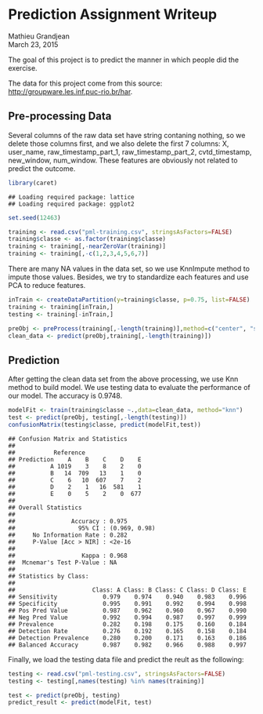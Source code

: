 # Prediction Assignment Writeup
Mathieu Grandjean  
March 23, 2015  

The goal of this project is to predict the manner in which people did the exercise.

The data for this project come from this source: http://groupware.les.inf.puc-rio.br/har.

## Pre-processing Data
Several columns of the raw data set have string contaning nothing, so we delete those columns first, and we also delete the first 7 columns: X, user_name, raw_timestamp_part_1, raw_timestamp_part_2, cvtd_timestamp, new_window, num_window. These features are obviously not related to predict the outcome.


```r
library(caret)
```

```
## Loading required package: lattice
## Loading required package: ggplot2
```

```r
set.seed(12463)

training <- read.csv("pml-training.csv", stringsAsFactors=FALSE)
training$classe <- as.factor(training$classe)
training <- training[,-nearZeroVar(training)]
training <- training[,-c(1,2,3,4,5,6,7)]
```


There are many NA values in the data set, so we use KnnImpute method to impute those values. Besides, we try to standardize each features and use PCA to reduce features.


```r
inTrain <- createDataPartition(y=training$classe, p=0.75, list=FALSE)
training <- training[inTrain,]
testing <- training[-inTrain,]

preObj <- preProcess(training[,-length(training)],method=c("center", "scale", "knnImpute", "pca"), thresh=0.9)
clean_data <- predict(preObj,training[,-length(training)])
```

## Prediction

After getting the clean data set from the above processing, we use Knn method to build model. We use testing data to evaluate the performance of our model. The accuracy is 0.9748. 


```r
modelFit <- train(training$classe ~.,data=clean_data, method="knn")
test <- predict(preObj, testing[,-length(testing)])
confusionMatrix(testing$classe, predict(modelFit,test))
```

```
## Confusion Matrix and Statistics
## 
##           Reference
## Prediction    A    B    C    D    E
##          A 1019    3    8    2    0
##          B   14  709   13    1    0
##          C    6   10  607    7    2
##          D    2    1   16  581    1
##          E    0    5    2    0  677
## 
## Overall Statistics
##                                        
##                Accuracy : 0.975        
##                  95% CI : (0.969, 0.98)
##     No Information Rate : 0.282        
##     P-Value [Acc > NIR] : <2e-16       
##                                        
##                   Kappa : 0.968        
##  Mcnemar's Test P-Value : NA           
## 
## Statistics by Class:
## 
##                      Class: A Class: B Class: C Class: D Class: E
## Sensitivity             0.979    0.974    0.940    0.983    0.996
## Specificity             0.995    0.991    0.992    0.994    0.998
## Pos Pred Value          0.987    0.962    0.960    0.967    0.990
## Neg Pred Value          0.992    0.994    0.987    0.997    0.999
## Prevalence              0.282    0.198    0.175    0.160    0.184
## Detection Rate          0.276    0.192    0.165    0.158    0.184
## Detection Prevalence    0.280    0.200    0.171    0.163    0.186
## Balanced Accuracy       0.987    0.982    0.966    0.988    0.997
```


Finally, we load the testing data file and predict the reult as the following:

```r
testing <- read.csv("pml-testing.csv", stringsAsFactors=FALSE)
testing <- testing[,names(testing) %in% names(training)]

test <- predict(preObj, testing)
predict_result <- predict(modelFit, test)
```

